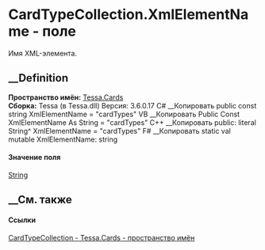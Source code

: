 # CardTypeCollection.XmlElementName - поле
Имя XML-элемента.
## __Definition
 **Пространство имён:** [Tessa.Cards](N_Tessa_Cards.htm)  
 **Сборка:** Tessa (в Tessa.dll) Версия: 3.6.0.17
C# __Копировать
     public const string XmlElementName = "cardTypes"
VB __Копировать
     Public Const XmlElementName As String = "cardTypes"
C++ __Копировать
     public:
    literal String^ XmlElementName = "cardTypes"
F# __Копировать
     static val mutable XmlElementName: string
#### Значение поля
[String](https://learn.microsoft.com/dotnet/api/system.string)
##  __См. также
#### Ссылки
[CardTypeCollection - ](T_Tessa_Cards_CardTypeCollection.htm)
[Tessa.Cards - пространство имён](N_Tessa_Cards.htm)
